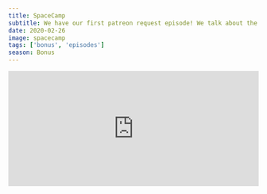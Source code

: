 ```yaml
---
title: SpaceCamp
subtitle: We have our first patreon request episode! We talk about the 80s kids film, SpaceCamp. This allow us to go into tangents about the Challenger, Rob's NASA experience and Joaquin Phoenix's childhood cult.
date: 2020-02-26
image: spacecamp
tags: ['bonus', 'episodes']
season: Bonus
---
```

<iframe title="Spotify: SpaceCamp" src="https://open.spotify.com/embed-podcast/episode/2WDN6tjYSUbj5gigCada0t" width="100%" height="232" frameborder="0" allowtransparency="true" allow="encrypted-media"></iframe>